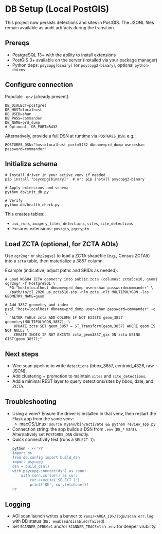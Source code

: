 # DB Setup (Local PostGIS)

This project now persists detections and sites in PostGIS. The JSONL files remain available as audit artifacts during the transition.

## Prereqs
- PostgreSQL 13+ with the ability to install extensions
- PostGIS 3+ available on the server (installed via your package manager)
- Python deps: `psycopg[binary]` (or `psycopg2-binary`), optional `python-dotenv`

## Configure connection
Populate `.env` (already present):

```
DB_DIALECT=postgres
DB_HOST=localhost
DB_USER=shan
DB_PASS=commander
DB_NAME=prd_dump
# Optional: DB_PORT=5432
```

Alternatively, provide a full DSN at runtime via `POSTGRES_DSN`, e.g.:

```
POSTGRES_DSN="host=localhost port=5432 dbname=prd_dump user=shan password=commander"
```

## Initialize schema

```
# Install driver in your active venv if needed
pip install 'psycopg[binary]'  # or: pip install psycopg2-binary

# Apply extensions and schema
python db/init_db.py

# Verify
python db/health_check.py
```

This creates tables:
- `aoi_runs`, `imagery_tiles`, `detections`, `sites`, `site_detections`
- Ensures extensions: `postgis`, `pgcrypto`

## Load ZCTA (optional, for ZCTA AOIs)
Use `ogr2ogr` or `shp2pgsql` to load a ZCTA shapefile (e.g., Census ZCTA5) into a `zcta` table, then materialize a 3857 column.

Example (indicative, adjust paths and SRIDs as needed):

```
# Load WGS84 ZCTA geometry into public.zcta (columns: zcta5ce10, geom)
ogr2ogr -f PostgreSQL \
  PG:"host=localhost dbname=prd_dump user=shan password=commander" \
  /path/to/tl_2020_us_zcta510.shp -nln zcta -nlt MULTIPOLYGON -lco GEOMETRY_NAME=geom

# Add 3857 geometry and index
psql "host=localhost dbname=prd_dump user=shan password=commander" -c \
  "ALTER TABLE zcta ADD COLUMN IF NOT EXISTS geom_3857 geometry(MULTIPOLYGON,3857); \
    UPDATE zcta SET geom_3857 = ST_Transform(geom,3857) WHERE geom IS NOT NULL; \
    CREATE INDEX IF NOT EXISTS zcta_geom3857_gix ON zcta USING GIST(geom_3857);"
```

## Next steps
- Wire scan pipeline to write `detections` (bbox_3857, centroid_4326, raw JSON).
- Add clustering + promotion to maintain `sites` and `site_detections`.
- Add a minimal REST layer to query detections/sites by bbox, date, and ZCTA.

## Troubleshooting

- Using a venv? Ensure the driver is installed in that venv, then restart the Flask app from the same venv:
  - macOS/Linux: `source myenv/bin/activate && python review_app.py`
- Connection string: the app builds a DSN from `.env` (`DB_*` vars). Alternatively set `POSTGRES_DSN` directly.
- Quick connectivity test (runs a `SELECT 1`):
  ```bash
  python - <<'PY'
  import os
  from db.config import build_dsn
  import psycopg
  dsn = build_dsn()
  with psycopg.connect(dsn) as conn:
      with conn.cursor() as cur:
          cur.execute('SELECT 1')
          print('OK', cur.fetchone())
  PY
  ```

## Logging

- AOI scan launch writes a banner to `runs/<AREA_ID>/logs/scan.err.log` with DB status (`DB: enabled/disabled/failed`).
- Set `SCANNER_DEBUG=1` and/or `SCANNER_TRACE=1` in `.env` for deeper visibility.
